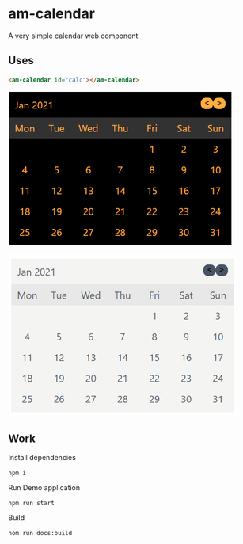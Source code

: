 # am-calendar
A very simple calendar web component

## Uses
```html
<am-calendar id="calc"></am-calendar>
```

![alt text](https://github.com/ranjanngc/am-calendar/blob/main/static/cal-dark.PNG?raw=true)

![alt text](https://github.com/ranjanngc/am-calendar/blob/main/static/cal-soft.PNG?raw=true)

## Work
Install dependencies
```
npm i
```

Run Demo application
```
npm run start
```

Build
```
nom run docs:build
```
